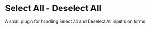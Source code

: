 # Select All - Deselect All

A small plugin for handling Select All and Deselect All input's on forms
